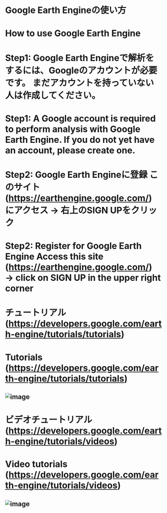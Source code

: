 # Google Earth Engineの使い方
# How to use Google Earth Engine
# Step1: Google Earth Engineで解析をするには、Googleのアカウントが必要です。 まだアカウントを持っていない人は作成してください。
# Step1: A Google account is required to perform analysis with Google Earth Engine. If you do not yet have an account, please create one.
# Step2: Google Earth Engineに登録 このサイト(https://earthengine.google.com/) にアクセス → 右上のSIGN UPをクリック
# Step2: Register for Google Earth Engine Access this site (https://earthengine.google.com/) → click on SIGN UP in the upper right corner
# チュートリアル (https://developers.google.com/earth-engine/tutorials/tutorials)
# Tutorials (https://developers.google.com/earth-engine/tutorials/tutorials)
![image](https://user-images.githubusercontent.com/87138262/160031129-5fa800f3-2620-4caa-bed7-55d9f111afef.png)
---
# ビデオチュートリアル (https://developers.google.com/earth-engine/tutorials/videos)
# Video tutorials (https://developers.google.com/earth-engine/tutorials/videos)
![image](https://user-images.githubusercontent.com/87138262/160031440-435d20de-f0bc-4cd3-af6b-1f734a0c2eae.png)
---
